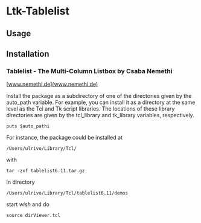 # Ltk-Tablelist

## Usage

## Installation


### Tablelist - The Multi-Column Listbox by Csaba Nemethi

[www.nemethi.de](www.nemethi.de)

Install the package as a subdirectory of one of the directories given by the
auto\_path variable. For example, you can install it as a directory at the same
level as the Tcl and Tk script libraries. The locations of these library
directories are given by the tcl\_library and tk\_library variables, respectively.

`puts $auto_pathi`

For instance, the package could be installed at

`/Users/ulrivo/Library/Tcl/`

with

`tar -zxf tablelist6.11.tar.gz`

In directory 

`/Users/ulrivo/Library/Tcl/tablelist6.11/demos`

start *wish* and do

`source dirViewer.tcl`




